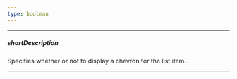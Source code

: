 ```yaml
---
type: boolean
---
```

---
##### shortDescription
Specifies whether or not to display a chevron for the list item.

---
